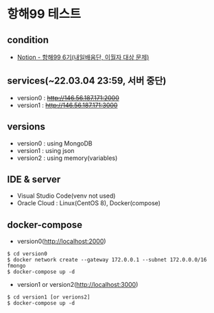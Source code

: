 # 항해99 테스트

## condition

- [Notion - 항해99 6기(내일배움단, 이월자 대상 문제)](https://teamsparta.notion.site/99-6-1410a5c9c3eb48af8887f283a9e531bc)

## services(~22.03.04 23:59, 서버 중단)

- version0 : ~~http://146.56.187.171:2000~~
- version1 : ~~http://146.56.187.171:3000~~

## versions

- version0 : using MongoDB
- version1 : using json
- version2 : using memory(variables)

## IDE & server

- Visual Studio Code(venv not used)
- Oracle Cloud : Linux(CentOS 8), Docker(compose)

## docker-compose

- version0([http://localhost:2000](http://localhost:2000))

```
$ cd version0
$ docker network create --gateway 172.0.0.1 --subnet 172.0.0.0/16 fmongo
$ docker-compose up -d
```

- version1 or version2([http://localhost:3000](http://localhost:3000))

```
$ cd version1 [or verions2]
$ docker-compose up -d
```
